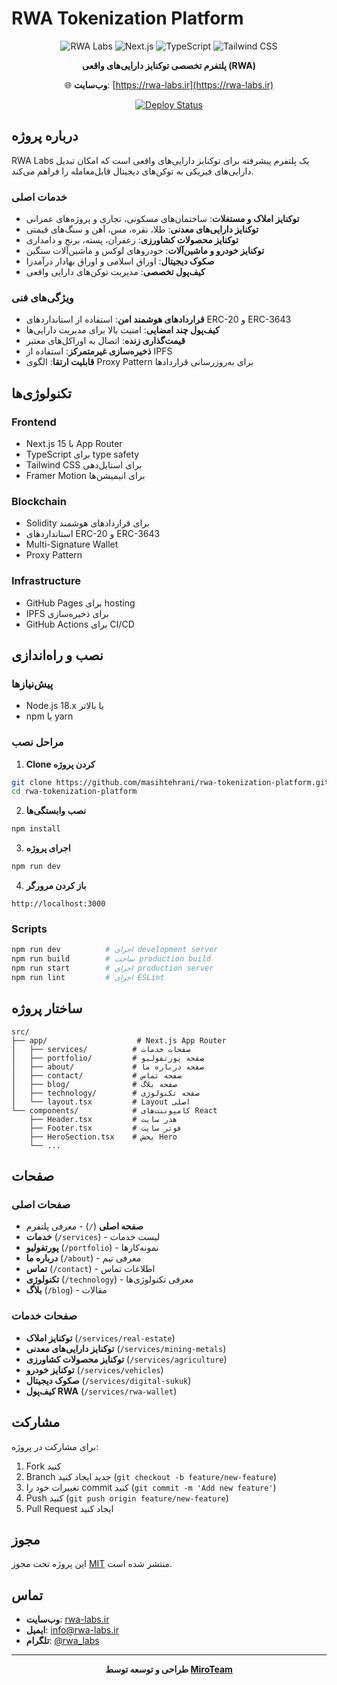 # RWA Tokenization Platform

<div align="center">

![RWA Labs](https://img.shields.io/badge/RWA%20Labs-Platform-0066cc?style=flat-square)
![Next.js](https://img.shields.io/badge/Next.js-15.5.4-000000?style=flat-square&logo=next.js)
![TypeScript](https://img.shields.io/badge/TypeScript-5.0-3178c6?style=flat-square&logo=typescript)
![Tailwind CSS](https://img.shields.io/badge/Tailwind%20CSS-4.0-06b6d4?style=flat-square&logo=tailwind-css)

**پلتفرم تخصصی توکنایز دارایی‌های واقعی (RWA)**

🌐 **وب‌سایت**: [https://rwa-labs.ir](https://rwa-labs.ir)

[![Deploy Status](https://github.com/masihtehrani/rwa-tokenization-platform/actions/workflows/deploy.yml/badge.svg)](https://github.com/masihtehrani/rwa-tokenization-platform/actions/workflows/deploy.yml)

</div>

## درباره پروژه

RWA Labs یک پلتفرم پیشرفته برای توکنایز دارایی‌های واقعی است که امکان تبدیل دارایی‌های فیزیکی به توکن‌های دیجیتال قابل‌معامله را فراهم می‌کند.

### خدمات اصلی

- **توکنایز املاک و مستغلات**: ساختمان‌های مسکونی، تجاری و پروژه‌های عمرانی
- **توکنایز دارایی‌های معدنی**: طلا، نقره، مس، آهن و سنگ‌های قیمتی  
- **توکنایز محصولات کشاورزی**: زعفران، پسته، برنج و دامداری
- **توکنایز خودرو و ماشین‌آلات**: خودروهای لوکس و ماشین‌آلات سنگین
- **صکوک دیجیتال**: اوراق اسلامی و اوراق بهادار درآمدزا
- **کیف‌پول تخصصی**: مدیریت توکن‌های دارایی واقعی

### ویژگی‌های فنی

- **قراردادهای هوشمند امن**: استفاده از استانداردهای ERC-20 و ERC-3643
- **کیف‌پول چند امضایی**: امنیت بالا برای مدیریت دارایی‌ها
- **قیمت‌گذاری زنده**: اتصال به اوراکل‌های معتبر
- **ذخیره‌سازی غیرمتمرکز**: استفاده از IPFS
- **قابلیت ارتقا**: الگوی Proxy Pattern برای به‌روزرسانی قراردادها

## تکنولوژی‌ها

### Frontend
- Next.js 15 با App Router
- TypeScript برای type safety
- Tailwind CSS برای استایل‌دهی
- Framer Motion برای انیمیشن‌ها

### Blockchain
- Solidity برای قراردادهای هوشمند
- استانداردهای ERC-20 و ERC-3643
- Multi-Signature Wallet
- Proxy Pattern

### Infrastructure
- GitHub Pages برای hosting
- IPFS برای ذخیره‌سازی
- GitHub Actions برای CI/CD

## نصب و راه‌اندازی

### پیش‌نیازها
- Node.js 18.x یا بالاتر
- npm یا yarn

### مراحل نصب

1. **Clone کردن پروژه**
```bash
git clone https://github.com/masihtehrani/rwa-tokenization-platform.git
cd rwa-tokenization-platform
```

2. **نصب وابستگی‌ها**
```bash
npm install
```

3. **اجرای پروژه**
```bash
npm run dev
```

4. **باز کردن مرورگر**
```
http://localhost:3000
```

### Scripts

```bash
npm run dev          # اجرای development server
npm run build        # ساخت production build
npm run start        # اجرای production server
npm run lint         # اجرای ESLint
```

## ساختار پروژه

```
src/
├── app/                    # Next.js App Router
│   ├── services/          # صفحات خدمات
│   ├── portfolio/         # صفحه پورتفولیو
│   ├── about/             # صفحه درباره ما
│   ├── contact/           # صفحه تماس
│   ├── blog/              # صفحه بلاگ
│   ├── technology/        # صفحه تکنولوژی
│   └── layout.tsx         # Layout اصلی
└── components/            # کامپوننت‌های React
    ├── Header.tsx         # هدر سایت
    ├── Footer.tsx         # فوتر سایت
    ├── HeroSection.tsx    # بخش Hero
    └── ...
```

## صفحات

### صفحات اصلی
- **صفحه اصلی** (`/`) - معرفی پلتفرم
- **خدمات** (`/services`) - لیست خدمات
- **پورتفولیو** (`/portfolio`) - نمونه‌کارها
- **درباره ما** (`/about`) - معرفی تیم
- **تماس** (`/contact`) - اطلاعات تماس
- **تکنولوژی** (`/technology`) - معرفی تکنولوژی‌ها
- **بلاگ** (`/blog`) - مقالات

### صفحات خدمات
- **توکنایز املاک** (`/services/real-estate`)
- **توکنایز دارایی‌های معدنی** (`/services/mining-metals`)
- **توکنایز محصولات کشاورزی** (`/services/agriculture`)
- **توکنایز خودرو** (`/services/vehicles`)
- **صکوک دیجیتال** (`/services/digital-sukuk`)
- **کیف‌پول RWA** (`/services/rwa-wallet`)

## مشارکت

برای مشارکت در پروژه:

1. Fork کنید
2. Branch جدید ایجاد کنید (`git checkout -b feature/new-feature`)
3. تغییرات خود را commit کنید (`git commit -m 'Add new feature'`)
4. Push کنید (`git push origin feature/new-feature`)
5. Pull Request ایجاد کنید

## مجوز

این پروژه تحت مجوز [MIT](LICENSE) منتشر شده است.

## تماس

- **وب‌سایت**: [rwa-labs.ir](https://rwa-labs.ir)
- **ایمیل**: info@rwa-labs.ir
- **تلگرام**: [@rwa_labs](https://t.me/rwa_labs)

---

<div align="center">

**طراحی و توسعه توسط [MiroTeam](https://miroteam.ir/)**

</div>